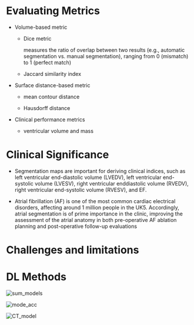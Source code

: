 # Evaluating Metrics

- Volume-based metric
    
    - Dice metric
        
        measures the ratio of overlap between two results (e.g., automatic segmentation vs. manual segmentation), ranging from 0 (mismatch) to 1 (perfect match)
        
    - Jaccard similarity index
        
- Surface distance-based metric
    
    - mean contour distance
        
    - Hausdorff distance
        
- Clinical performance metrics
    
    - ventricular volume and mass
        

# Clinical Significance

- Segmentation maps are important for deriving clinical indices, such as left ventricular end-diastolic volume (LVEDV), left ventricular end-systolic volume (LVESV), right ventricular enddiastolic volume (RVEDV), right ventricular end-systolic volume (RVESV), and EF.
    
- Atrial fibrillation (AF) is one of the most common cardiac electrical disorders, affecting around 1 million people in the UK5. Accordingly, atrial segmentation is of prime importance in the clinic, improving the assessment of the atrial anatomy in both pre-operative AF ablation planning and post-operative follow-up evaluations
    

# Challenges and limitations

# DL Methods

![sum_models](CardiacSeg/Images/summary_of_methods.png)

![mode_acc](CardiacSeg/Images/methods_acc.png)

![CT_model](CardiacSeg/Images/model_for_CT.png)
